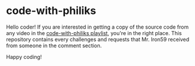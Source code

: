 # code-with-philiks
Hello coder! If you are interested in getting a copy of the source code from any video in the [code-with-philiks playlist](https://www.youtube.com/playlist?list=PLeymMlnTlLyZCAH9RVTNUB_86Ib7Bnpix), you're in the right place. This repository contains every challenges and requests that Mr. Iron59 received from someone in the comment section.

Happy coding!
